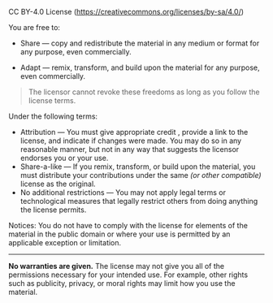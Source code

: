 CC BY-4.0 License
(https://creativecommons.org/licenses/by-sa/4.0/)

You are free to:
* Share — copy and redistribute the material in any medium or format for any purpose, even commercially.

* Adapt — remix, transform, and build upon the material for any purpose, even commercially.
  
> The licensor cannot revoke these freedoms as long as you follow the license terms.

Under the following terms:
* Attribution — You must give appropriate credit , provide a link to the license, and indicate if changes were made. You may do so in any reasonable manner, but not in any way that suggests the licensor endorses you or your use.
* Share-a-like — If you remix, transform, or build upon the material, you must distribute your contributions under the same *(or other compatible)* license as the original.
* No additional restrictions — You may not apply legal terms or technological measures that legally restrict others from doing anything the license permits.

Notices:
You do not have to comply with the license for elements of the material in the public domain or where your use is permitted by an applicable exception or limitation.

___
**No warranties are given.** The license may not give you all of the permissions necessary for your intended use. For example, other rights such as publicity, privacy, or moral rights may limit how you use the material.
